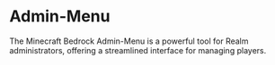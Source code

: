 # Admin-Menu
The Minecraft Bedrock Admin-Menu is a powerful tool for Realm administrators, offering a streamlined interface for managing players.
